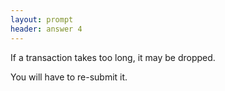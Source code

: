 ```yaml
---
layout: prompt
header: answer 4
---
```


If a transaction takes too long, it may be dropped.

You will have to re-submit it.
